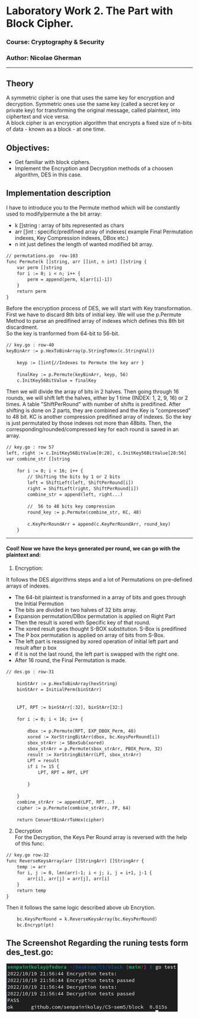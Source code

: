 # Laboratory Work 2. The Part with Block Cipher. 

### Course: Cryptography & Security
### Author: Nicolae Gherman

----

## Theory 
A symmetric cipher is one that uses the same key for encryption and decryption. 
Symmetric ones use the same key (called a secret key or private key) for transforming the original message, called plaintext, into ciphertext and vice versa.  <br> 
A block cipher is an encryption algorithm that encrypts a fixed size of n-bits of data - known as a block - at one time. 


## Objectives:

* Get familiar with block ciphers. 
* Implement the Encryption and Decryption methods of a choosen algorithm,  DES in this case.

## Implementation description
I have to introduce you to the Permute method which will be constantly used to modify/permute a the bit array: 
   -  k []string : array of bits represented as chars 
   -  arr []int : specific/predifined array of  indexes( example Final Permutation indexes, Key Compression indexes, DBox etc.) 
   - n int  just defines the length of wanted modified bit array. 
 
```  
// permutations.go  row-103
func Permute(k []string, arr []int, n int) []string {
	var perm []string
	for i := 0; i < n; i++ {
		perm = append(perm, k[arr[i]-1])
	}
	return perm
}

``` 
Before the encryption process of DES, we will start with Key transformation.  
First we have to discard 8th bits of initial key. We will use the p.Permute Method to parse an predifined array of indexes which defines this 8th bit discardment.  
So the key is tranformed from 64-bit to 56-bit. 
```  
// key.go : row-40
keyBinArr := p.HexToBinArray(p.StringToHex(c.StringVal))

	keyp := []int{//Indexes to Permute the key arr }

	finalKey := p.Permute(keyBinArr, keyp, 56)
	c.InitKey56BitValue = finalKey 
```
Then we will divide the array of bits in 2 halves.  Then going through 16 rounds, we will shift left the halves, either by 1 time (INDEX: 1, 2, 9, 16) or 2 times. A  table "ShiftPerRound" with number of shifts is predifined. After shifting is done on 2 parts, they are combined and the Key is "compressed" to 48 bit. KC is another compression predifined array of indexes. So the key is just permutated by those indexes  not more than 48bits. Then, the corresponding/rounded/compressed key for each round is saved in an array.
 
```  
// key.go : row 57
left, right := c.InitKey56BitValue[0:28], c.InitKey56BitValue[28:56]
var combine_str []string

	for i := 0; i < 16; i++ {
		// Shifting the bits by 1 or 2 bits
		left = ShiftLeft(left, ShiftPerRound[i])
		right = ShiftLeft(right, ShiftPerRound[i])
		combine_str = append(left, right...)

		//  56 to 48 bits key compression
		round_key := p.Permute(combine_str, KC, 48)

		c.KeyPerRoundArr = append(c.KeyPerRoundArr, round_key)
	} 
``` 
--- 
#### Cool! Now we have the keys generated per round, we can go with the plaintext and: 
1. Encryption:  

It follows the DES algorithms steps and a lot of Permutations on pre-defined arrays of indexes. <br> 
 
+ The 64-bit plaintext is transformed in a array of bits and goes through the Initial Permution  
+ The bits are divided in two halves of 32 bits array. 
+ Expansion permutation/DBox permutation is applied on Right Part 
+ Then the result is xored with Specific key of that round. 
+ The xored result goes thought S-BOX substitution. S-Box is predifined
+ The P box  permutation  is applied on array of bits from S-Box. 
+ The left part is reassigned by   xored operation of initial left part and result after p box 
+ if it is not the last round, the left part is swapped with the right one.  
+ After 16 round, the Final Permutation is made. 


```  
// des.go : row-31

	binStArr := p.HexToBinArray(hexString)
	binStArr = InitialPerm(binStArr) 
	 

	LPT, RPT := binStArr[:32], binStArr[32:]

	for i := 0; i < 16; i++ {

		dbox := p.Permute(RPT, EXP_DBOX_Perm, 48)
		xored := XorStringBitArr(dbox, bc.KeysPerRound[i])
		sbox_strArr := SBoxSub(xored)
		sbox_strArr = p.Permute(sbox_strArr, PBOX_Perm, 32)
		result := XorStringBitArr(LPT, sbox_strArr)
		LPT = result
		if i != 15 {
			LPT, RPT = RPT, LPT

		}

	}
	combine_strArr := append(LPT, RPT...)
	cipher := p.Permute(combine_strArr, FP, 64)

	return ConvertBinArrToHex(cipher) 
```  

2. Decryption  
For the Decryption, the Keys Per Round array is reversed with the help of this func:  
``` 
// key.go row-32 
func ReverseKeysArray(arr []StringArr) []StringArr {
	temp := arr
	for i, j := 0, len(arr)-1; i < j; i, j = i+1, j-1 {
		arr[i], arr[j] = arr[j], arr[i]
	}
	return temp
} 
```  

Then it follows the same logic described above ub Encrytion.  
``` 
	bc.KeysPerRound = k.ReverseKeysArray(bc.KeysPerRound)
	bc.Encrypt(pt)

``` 



## The Screenshot Regarding the runing tests form des_test.go:  
![Screenshot](output.png)




